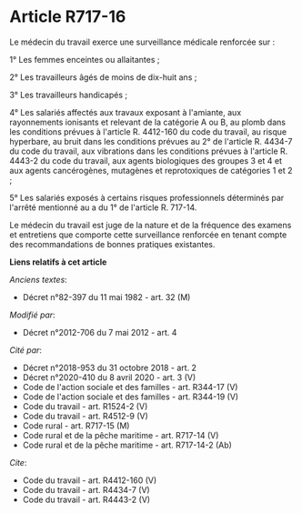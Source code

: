 # Article R717-16

Le médecin du travail exerce une surveillance médicale renforcée sur : 

1° Les femmes enceintes ou allaitantes ; 

2° Les travailleurs âgés de moins de dix-huit ans ; 

3° Les travailleurs handicapés ; 

4° Les salariés affectés aux travaux exposant à l'amiante, aux rayonnements ionisants et relevant de la catégorie A ou B, au
plomb dans les conditions prévues à l'article R. 4412-160 du code du travail, au risque hyperbare, au bruit dans les
conditions prévues au 2° de l'article R. 4434-7 du code du travail, aux vibrations dans les conditions prévues à l'article R.
4443-2 du code du travail, aux agents biologiques des groupes 3 et 4 et aux agents cancérogènes, mutagènes et reprotoxiques
de catégories 1 et 2 ; 

5° Les salariés exposés à certains risques professionnels déterminés par l'arrêté mentionné au a du 1° de l'article R.
717-14. 

Le médecin du travail est juge de la nature et de la fréquence des examens et entretiens que comporte cette surveillance
renforcée en tenant compte des recommandations de bonnes pratiques existantes.

**Liens relatifs à cet article**

_Anciens textes_:

  - Décret n°82-397 du 11 mai 1982 - art. 32 (M)

_Modifié par_:

  - Décret n°2012-706 du 7 mai 2012 - art. 4

_Cité par_:

  - Décret n°2018-953 du 31 octobre 2018 - art. 2
  - Décret n°2020-410 du 8 avril 2020 - art. 3 (V)
  - Code de l'action sociale et des familles - art. R344-17 (V)
  - Code de l'action sociale et des familles - art. R344-19 (V)
  - Code du travail - art. R1524-2 (V)
  - Code du travail - art. R4512-9 (V)
  - Code rural - art. R717-15 (M)
  - Code rural et de la pêche maritime - art. R717-14 (V)
  - Code rural et de la pêche maritime - art. R717-14-2 (Ab)

_Cite_:

  - Code du travail - art. R4412-160 (V)
  - Code du travail - art. R4434-7 (V)
  - Code du travail - art. R4443-2 (V)
